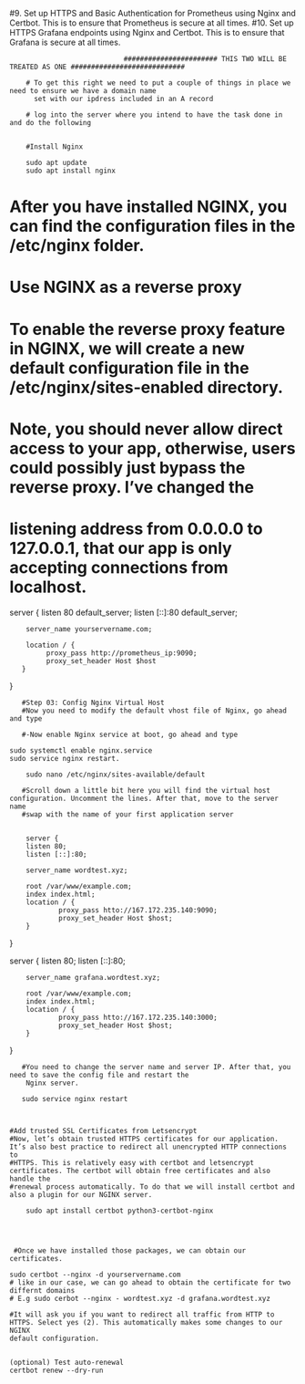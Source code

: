 

#9.  	Set up HTTPS and Basic Authentication for Prometheus using Nginx and Certbot. This is to ensure that Prometheus is secure at all times.
#10. 	Set up HTTPS Grafana endpoints using Nginx and Certbot. This is to ensure that Grafana is secure at all times.


                                ####################### THIS TWO WILL BE TREATED AS ONE ############################

        # To get this right we need to put a couple of things in place we need to ensure we have a domain name 
          set with our ipdress included in an A record
          
        # log into the server where you intend to have the task done in and do the following 
   
   
        #Install Nginx

        sudo apt update
        sudo apt install nginx
   
  # After you have installed NGINX, you can find the configuration files in the /etc/nginx folder.

  #  Use NGINX as a reverse proxy
  #  To enable the reverse proxy feature in NGINX, we will create a new default configuration file in the /etc/nginx/sites-enabled directory.

  # Note, you should never allow direct access to your app, otherwise, users could possibly just bypass the reverse proxy. I’ve changed the    
  # listening address from 0.0.0.0 to 127.0.0.1, that our app is only accepting connections from localhost.

server {
        listen 80 default_server;
        listen [::]:80 default_server;

        server_name yourservername.com;

        location / {
             proxy_pass http://prometheus_ip:9090;
             proxy_set_header Host $host
       }
}


       #Step 03: Config Nginx Virtual Host 
       #Now you need to modify the default vhost file of Nginx, go ahead and type
       
       #-Now enable Nginx service at boot, go ahead and type

	sudo systemctl enable nginx.service
	sudo service nginx restart.

        sudo nano /etc/nginx/sites-available/default
        
       #Scroll down a little bit here you will find the virtual host configuration. Uncomment the lines. After that, move to the server name 
       #swap with the name of your first application server
       
       
        server {
        listen 80;
        listen [::]:80;

        server_name wordtest.xyz;

        root /var/www/example.com;
        index index.html;
        location / {
                proxy_pass htto://167.172.235.140:9090;
                proxy_set_header Host $host;
        }
}

  server {
        listen 80;
        listen [::]:80;

        server_name grafana.wordtest.xyz;

        root /var/www/example.com;
        index index.html;
        location / {
                proxy_pass htto://167.172.235.140:3000;
                proxy_set_header Host $host;
        }
}

        
       #You need to change the server name and server IP. After that, you need to save the config file and restart the 
        Nginx server.

       sudo service nginx restart
		
	
	
	#Add trusted SSL Certificates from Letsencrypt
	#Now, let’s obtain trusted HTTPS certificates for our application. It’s also best practice to redirect all unencrypted HTTP connections 
	to  	
	#HTTPS. This is relatively easy with certbot and letsencrypt certificates. The certbot will obtain free certificates and also handle the 
	#renewal process automatically. To do that we will install certbot and also a plugin for our NGINX server.

        sudo apt install certbot python3-certbot-nginx
        
           
    
    
	 #Once we have installed those packages, we can obtain our certificates.

	sudo certbot --nginx -d yourservername.com
	# like in our case, we can go ahead to obtain the certificate for two differnt domains
	# E.g sudo cerbot --nginx - wordtest.xyz -d grafana.wordtest.xyz
	
 	#It will ask you if you want to redirect all traffic from HTTP to HTTPS. Select yes (2). This automatically makes some changes to our 
 	NGINX 
	default configuration.


	(optional) Test auto-renewal
	certbot renew --dry-run
